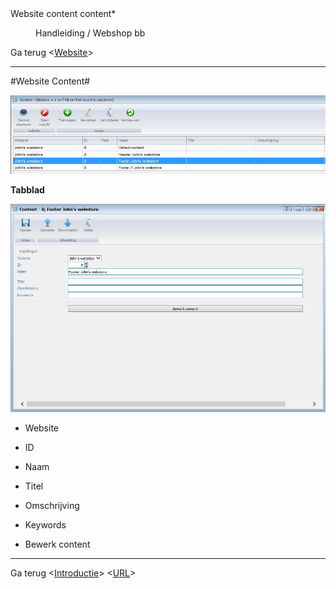 <properties>
	<page>
		<title>Website content</title>
		<description>Website content</description>
		<context>content*</context>
	</page>
	<menu>
		<position>Handleiding / Webshop</position>
		<title>Content</title>
		<sort>bb</sort>
	</menu>
</properties>

Ga terug <[Website](http://hybridsaas.support/pages/handleiding/modules/P-Z/website/Introductie)>

----------

#Website Content#

![](images/content-alle.JPG)

**Tabblad**

![](images/content.JPG)

- Website
- ID
- Naam
- Titel
- Omschrijving
- Keywords

- Bewerk content 



----------

Ga terug <[Introductie](http://hybridsaas.support/pages/handleiding/modules/P-Z/website/Introductie)> 
<[URL](http://hybridsaas.support/pages/handleiding/modules/P-Z/website/URL)>